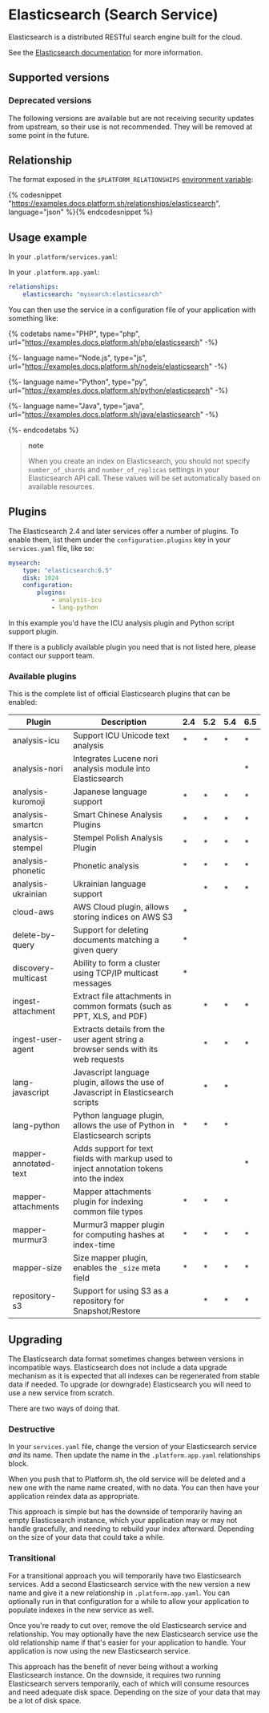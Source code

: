 # Elasticsearch (Search Service)

Elasticsearch is a distributed RESTful search engine built for the cloud.

See the [Elasticsearch documentation](https://www.elastic.co/guide/en/elasticsearch/reference/current/index.html) for more information.

## Supported versions

<div id = "elasticsearchSupported"></div>

<script>
makeImagesList("services", "elasticsearch", "supported", "elasticsearchSupported");
</script>

### Deprecated versions

The following versions are available but are not receiving security updates from upstream, so their use is not recommended. They will be removed at some point in the future.

<div id = "elasticsearchDeprecated"></div>

<script>
makeImagesList("services", "elasticsearch", "deprecated", "elasticsearchDeprecated");
</script>

## Relationship

The format exposed in the `$PLATFORM_RELATIONSHIPS` [environment variable](/development/variables.md#platformsh-provided-variables):

{% codesnippet "https://examples.docs.platform.sh/relationships/elasticsearch", language="json" %}{% endcodesnippet %}

## Usage example

In your `.platform/services.yaml`:

<div id="elasticsearchYAML"></div>

<script>
makeNewestServicesYaml("elasticsearch", "mysearch", "elasticsearchYAML", 1024);
</script>

In your `.platform.app.yaml`:

```yaml
relationships:
    elasticsearch: "mysearch:elasticsearch"
```

You can then use the service in a configuration file of your application with something like:

{% codetabs name="PHP", type="php", url="https://examples.docs.platform.sh/php/elasticsearch" -%}

{%- language name="Node.js", type="js", url="https://examples.docs.platform.sh/nodejs/elasticsearch" -%}

{%- language name="Python", type="py", url="https://examples.docs.platform.sh/python/elasticsearch" -%}

{%- language name="Java", type="java", url="https://examples.docs.platform.sh/java/elasticsearch" -%}

{%- endcodetabs %}


> **note**
>
> When you create an index on Elasticsearch, you should not specify `number_of_shards` and `number_of_replicas` settings in your Elasticsearch API call. These values will be set automatically based on available resources.


## Plugins

The Elasticsearch 2.4 and later services offer a number of plugins.  To enable them, list them under the `configuration.plugins` key in your `services.yaml` file, like so:

```yaml
mysearch:
    type: "elasticsearch:6.5"
    disk: 1024
    configuration:
        plugins:
            - analysis-icu
            - lang-python

```

In this example you'd have the ICU analysis plugin and Python script support plugin.

If there is a publicly available plugin you need that is not listed here, please contact our support team.

### Available plugins

This is the complete list of official Elasticsearch plugins that can be enabled:

| Plugin                | Description                                                                               | 2.4 | 5.2 | 5.4 | 6.5 |
|-----------------------|-------------------------------------------------------------------------------------------|-----|-----|-----|-----|
| analysis-icu          | Support ICU Unicode text analysis                                                         | *   | *   | *   | *   |
| analysis-nori         | Integrates Lucene nori analysis module into Elasticsearch                                 |     |     |     | *   |
| analysis-kuromoji     | Japanese language support                                                                 | *   | *   | *   | *   |
| analysis-smartcn      | Smart Chinese Analysis Plugins                                                            | *   | *   | *   | *   |
| analysis-stempel      | Stempel Polish Analysis Plugin                                                            | *   | *   | *   | *   |
| analysis-phonetic     | Phonetic analysis                                                                         | *   | *   | *   | *   |
| analysis-ukrainian    | Ukrainian language support                                                                |     | *   | *   | *   |
| cloud-aws             | AWS Cloud plugin, allows storing indices on AWS S3                                        | *   |     |     |     |
| delete-by-query       | Support for deleting documents matching a given query                                     | *   |     |     |     |
| discovery-multicast   | Ability to form a cluster using TCP/IP multicast messages                                 | *   |     |     |     |
| ingest-attachment     | Extract file attachments in common formats (such as PPT, XLS, and PDF)                    |     | *   | *   | *   |
| ingest-user-agent     | Extracts details from the user agent string a browser sends with its web requests         |     | *   | *   | *   |
| lang-javascript       | Javascript language plugin, allows the use of Javascript in Elasticsearch scripts         |     | *   | *   |     |
| lang-python           | Python language plugin, allows the use of Python in Elasticsearch scripts                 | *   | *   | *   |     |
| mapper-annotated-text | Adds support for text fields with markup used to inject annotation tokens into the index  |     |     |     | *   |
| mapper-attachments    | Mapper attachments plugin for indexing common file types                                  | *   | *   | *   |     |
| mapper-murmur3        | Murmur3 mapper plugin for computing hashes at index-time                                  | *   | *   | *   | *   |
| mapper-size           | Size mapper plugin, enables the `_size` meta field                                        | *   | *   | *   | *   |
| repository-s3         | Support for using S3 as a repository for Snapshot/Restore                                 |     | *   | *   | *   |

## Upgrading

The Elasticsearch data format sometimes changes between versions in incompatible ways.  Elasticsearch does not include a data upgrade mechanism as it is expected that all indexes can be regenerated from stable data if needed.  To upgrade (or downgrade) Elasticsearch you will need to use a new service from scratch.

There are two ways of doing that.

### Destructive

In your `services.yaml` file, change the version of your Elasticsearch service *and* its name.  Then update the name in the `.platform.app.yaml` relationships block.

When you push that to Platform.sh, the old service will be deleted and a new one with the name name created, with no data.  You can then have your application reindex data as appropriate.

This approach is simple but has the downside of temporarily having an empty Elasticsearch instance, which your application may or may not handle gracefully, and needing to rebuild your index afterward.  Depending on the size of your data that could take a while.

### Transitional

For a transitional approach you will temporarily have two Elasticsearch services.  Add a second Elasticsearch service with the new version a new name and give it a new relationship in `.platform.app.yaml`.  You can optionally run in that configuration for a while to allow your application to populate indexes in the new service as well.

Once you're ready to cut over, remove the old Elasticsearch service and relationship.  You may optionally have the new Elasticsearch service use the old relationship name if that's easier for your application to handle.  Your application is now using the new Elasticsearch service.

This approach has the benefit of never being without a working Elasticsearch instance.  On the downside, it requires two running Elasticsearch servers temporarily, each of which will consume resources and need adequate disk space.  Depending on the size of your data that may be a lot of disk space.
